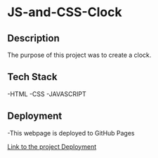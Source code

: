 # JS-and-CSS-Clock

## Description

The purpose of this project was to create a clock.

## Tech Stack

-HTML
-CSS
-JAVASCRIPT

## Deployment

-This webpage is deployed to GitHub Pages

[Link to the project Deployment](https://domenique412.github.io/JS-and-CSS-Clock/)
